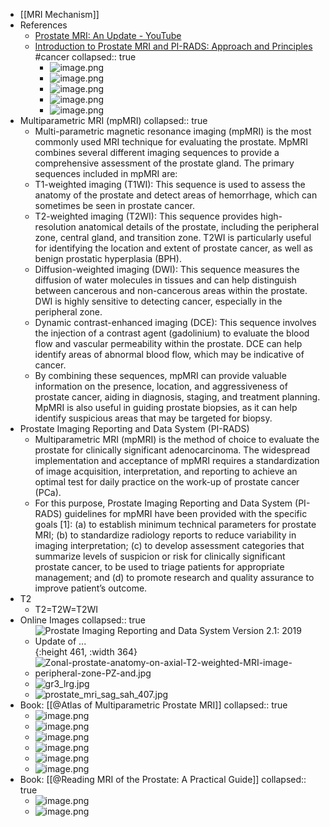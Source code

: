 - [[MRI Mechanism]]
- References
	- [Prostate MRI: An Update - YouTube](https://www.youtube.com/watch?v=-46UGdf7ows)
	- [Introduction to Prostate MRI and PI-RADS: Approach and Principles](https://youtube.com/watch?v=TfUt-Ai8DF4&si=EnSIkaIECMiOmarE&t=1058) #cancer
	  collapsed:: true
		- ![image.png](../assets/image_1679474214822_0.png)
		- ![image.png](../assets/image_1679474221604_0.png)
		- ![image.png](../assets/image_1679474226578_0.png)
		- ![image.png](../assets/image_1679474278899_0.png)
		- ![image.png](../assets/image_1679474285852_0.png)
- Multiparametric MRI (mpMRI)
  collapsed:: true
	- Multi-parametric magnetic resonance imaging (mpMRI) is the most commonly used MRI technique for evaluating the prostate. MpMRI combines several different imaging sequences to provide a comprehensive assessment of the prostate gland. The primary sequences included in mpMRI are:
	- T1-weighted imaging (T1WI): This sequence is used to assess the anatomy of the prostate and detect areas of hemorrhage, which can sometimes be seen in prostate cancer.
	- T2-weighted imaging (T2WI): This sequence provides high-resolution anatomical details of the prostate, including the peripheral zone, central gland, and transition zone. T2WI is particularly useful for identifying the location and extent of prostate cancer, as well as benign prostatic hyperplasia (BPH).
	- Diffusion-weighted imaging (DWI): This sequence measures the diffusion of water molecules in tissues and can help distinguish between cancerous and non-cancerous areas within the prostate. DWI is highly sensitive to detecting cancer, especially in the peripheral zone.
	- Dynamic contrast-enhanced imaging (DCE): This sequence involves the injection of a contrast agent (gadolinium) to evaluate the blood flow and vascular permeability within the prostate. DCE can help identify areas of abnormal blood flow, which may be indicative of cancer.
	- By combining these sequences, mpMRI can provide valuable information on the presence, location, and aggressiveness of prostate cancer, aiding in diagnosis, staging, and treatment planning. MpMRI is also useful in guiding prostate biopsies, as it can help identify suspicious areas that may be targeted for biopsy.
- Prostate Imaging Reporting and Data System (PI-RADS)
	- Multiparametric MRI (mpMRI) is the method of choice to evaluate the prostate for clinically significant adenocarcinoma. The widespread implementation and acceptance of mpMRI requires a standardization of image acquisition, interpretation, and reporting to achieve an optimal test for daily practice on the work-up of prostate cancer (PCa).
	- For this purpose, Prostate Imaging Reporting and Data System (PI-RADS) guidelines for mpMRI have been provided with the specific goals [1]: (a) to establish minimum technical parameters for prostate MRI; (b) to standardize radiology reports to reduce variability in imaging interpretation; (c) to develop assessment categories that summarize levels of suspicion or risk for clinically significant prostate cancer, to be used to triage patients for appropriate management; and (d) to promote research and quality assurance to improve patient’s outcome.
- T2
	- T2=T2W=T2WI
- Online Images
  collapsed:: true
	- ![Prostate Imaging Reporting and Data System Version 2.1: 2019 Update of ...](https://els-jbs-prod-cdn.jbs.elsevierhealth.com/cms/attachment/4b1afe5a-6889-48c7-b1e1-1d23a2b5c4f8/gr10_lrg.jpg){:height 461, :width 364}
	- ![Zonal-prostate-anatomy-on-axial-T2-weighted-MRI-image-peripheral-zone-PZ-and.jpg](../assets/Zonal-prostate-anatomy-on-axial-T2-weighted-MRI-image-peripheral-zone-PZ-and_1679549883548_0.jpg)
	- ![gr3_lrg.jpg](../assets/gr3_lrg_1679550008425_0.jpg)
	- ![prostate_mri_sag_sah_407.jpg](../assets/prostate_mri_sag_sah_407_1679550161070_0.jpg)
- Book: [[@Atlas of Multiparametric Prostate MRI]]
  collapsed:: true
	- ![image.png](../assets/image_1679552482628_0.png)
	- ![image.png](../assets/image_1679552732730_0.png)
	- ![image.png](../assets/image_1679552751084_0.png)
	- ![image.png](../assets/image_1679552769241_0.png)
	- ![image.png](../assets/image_1679552807722_0.png)
	- ![image.png](../assets/image_1679552824989_0.png)
- Book: [[@Reading MRI of the Prostate: A Practical Guide]]
  collapsed:: true
	- ![image.png](../assets/image_1679629650556_0.png)
	- ![image.png](../assets/image_1679629711634_0.png)